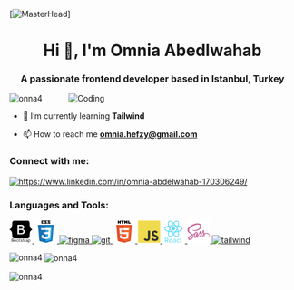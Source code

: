 [![MasterHead](https://64.media.tumblr.com/c5543874b9cbe98da1d20945a45e989b/tumblr_o5a5r9Z9O71tvppquo1_r1_1280.gifv)]

<h1 align="center">Hi 👋, I'm Omnia Abedlwahab</h1>
<h3 align="center">A passionate frontend developer based in Istanbul, Turkey</h3>
<img align="right" alt="Coding" width="400" src="https://media.tenor.com/S59bPkT0pqcAAAAC/programming.gif")”>

<p align="left"> <img src="https://komarev.com/ghpvc/?username=onna4&label=Profile%20views&color=0e75b6&style=flat" alt="onna4" /> </p>

- 🌱 I’m currently learning **Tailwind**

- 📫 How to reach me **omnia.hefzy@gmail.com**

<h3 align="left">Connect with me:</h3>
<p align="left">
<a href="https://www.linkedin.com/in/omnia-abdelwahab-170306249/" target="blank"><img align="center" src="https://raw.githubusercontent.com/rahuldkjain/github-profile-readme-generator/master/src/images/icons/Social/linked-in-alt.svg" alt="https://www.linkedin.com/in/omnia-abdelwahab-170306249/" height="30" width="40" /></a>
</p>

<h3 align="left">Languages and Tools:</h3>
<p align="left"> <a href="https://getbootstrap.com" target="_blank" rel="noreferrer"> <img src="https://raw.githubusercontent.com/devicons/devicon/master/icons/bootstrap/bootstrap-plain-wordmark.svg" alt="bootstrap" width="40" height="40"/> </a> <a href="https://www.w3schools.com/css/" target="_blank" rel="noreferrer"> <img src="https://raw.githubusercontent.com/devicons/devicon/master/icons/css3/css3-original-wordmark.svg" alt="css3" width="40" height="40"/> </a> <a href="https://www.figma.com/" target="_blank" rel="noreferrer"> <img src="https://www.vectorlogo.zone/logos/figma/figma-icon.svg" alt="figma" width="40" height="40"/> </a> <a href="https://git-scm.com/" target="_blank" rel="noreferrer"> <img src="https://www.vectorlogo.zone/logos/git-scm/git-scm-icon.svg" alt="git" width="40" height="40"/> </a> <a href="https://www.w3.org/html/" target="_blank" rel="noreferrer"> <img src="https://raw.githubusercontent.com/devicons/devicon/master/icons/html5/html5-original-wordmark.svg" alt="html5" width="40" height="40"/> </a> <a href="https://developer.mozilla.org/en-US/docs/Web/JavaScript" target="_blank" rel="noreferrer"> <img src="https://raw.githubusercontent.com/devicons/devicon/master/icons/javascript/javascript-original.svg" alt="javascript" width="40" height="40"/> </a> <a href="https://reactjs.org/" target="_blank" rel="noreferrer"> <img src="https://raw.githubusercontent.com/devicons/devicon/master/icons/react/react-original-wordmark.svg" alt="react" width="40" height="40"/> </a> <a href="https://sass-lang.com" target="_blank" rel="noreferrer"> <img src="https://raw.githubusercontent.com/devicons/devicon/master/icons/sass/sass-original.svg" alt="sass" width="40" height="40"/> </a> <a href="https://tailwindcss.com/" target="_blank" rel="noreferrer"> <img src="https://www.vectorlogo.zone/logos/tailwindcss/tailwindcss-icon.svg" alt="tailwind" width="40" height="40"/> </a> </p>

<p><img align="left" src="https://github-readme-stats.vercel.app/api/top-langs?username=onna4&show_icons=true&locale=en&layout=compact" alt="onna4" /></p>

<p>&nbsp;<img align="center" src="https://github-readme-stats.vercel.app/api?username=onna4&show_icons=true&locale=en" alt="onna4" /></p>

<p><img align="center" src="https://github-readme-streak-stats.herokuapp.com/?user=onna4&" alt="onna4" /></p>
